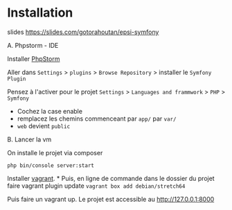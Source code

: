 Installation
==========

slides https://slides.com/gotorahoutan/epsi-symfony

A. Phpstorm - IDE

Installer [PhpStorm](https://www.jetbrains.com/phpstorm/download/)  

Aller dans `Settings` > `plugins` > `Browse Repository` > installer le `Symfony Plugin`

Pensez à l'activer pour le projet  `Settings` > `Languages and frammwork` > `PHP` > `Symfony` 
  - Cochez la case enable
  - remplacez les chemins commenceant par `app/` par `var/`
  - `web` devient `public`

B. Lancer la vm

On installe le projet via composer

    php bin/console server:start
    
    
Installer [vagrant](https://www.vagrantup.com/docs/installation/).  *
Puis, en ligne de commande dans le dossier du projet faire
    vagrant plugin update
`vagrant box add debian/stretch64`

Puis faire un vagrant up.
Le projet est accessible  au http://127.0.0.1:8000

